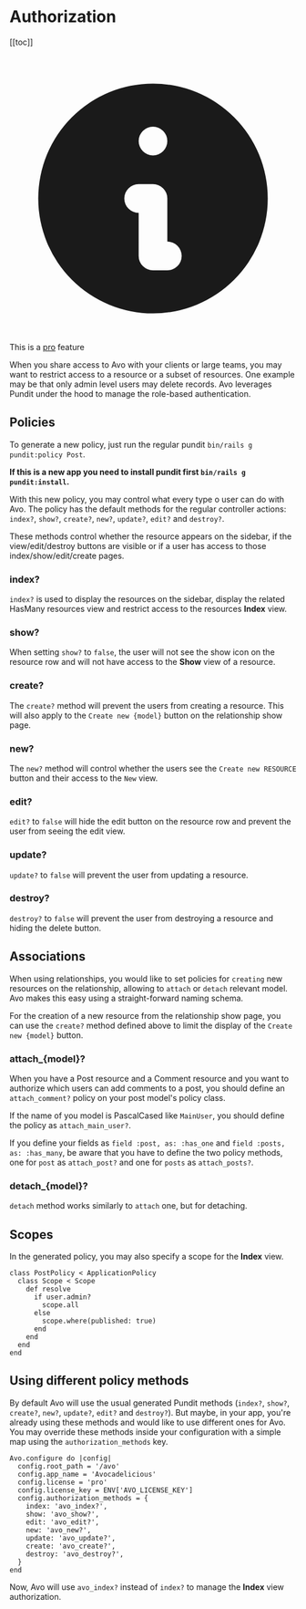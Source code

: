 # Authorization

[[toc]]

<div class="rounded-md bg-blue-50 p-4">
  <div class="flex">
    <div class="flex-shrink-0">
      <svg class="h-5 w-5 text-blue-400" xmlns="http://www.w3.org/2000/svg" viewBox="0 0 20 20" fill="currentColor">
        <path fill-rule="evenodd" d="M18 10a8 8 0 11-16 0 8 8 0 0116 0zm-7-4a1 1 0 11-2 0 1 1 0 012 0zM9 9a1 1 0 000 2v3a1 1 0 001 1h1a1 1 0 100-2v-3a1 1 0 00-1-1H9z" clip-rule="evenodd" />
      </svg>
    </div>
    <div class="ml-3 flex-1 md:flex md:justify-between">
      <div class="text-sm leading-5 text-blue-700">
        This is a <a href="https://avohq.io/purchase/pro" target="_blank" class="underline">pro</a> feature
      </div>
    </div>
  </div>
</div>


When you share access to Avo with your clients or large teams, you may want to restrict access to a resource or a subset of resources. One example may be that only admin level users may delete records. Avo leverages Pundit under the hood to manage the role-based authentication.

## Policies

To generate a new policy, just run the regular pundit `bin/rails g pundit:policy Post`.

**If this is a new app you need to install pundit first <code>bin/rails g pundit:install</code>.**

With this new policy, you may control what every type o user can do with Avo. The policy has the default methods for the regular controller actions: `index?`, `show?`, `create?`, `new?`, `update?`, `edit?` and `destroy?`.

These methods control whether the resource appears on the sidebar, if the view/edit/destroy buttons are visible or if a user has access to those index/show/edit/create pages.

### index?

`index?` is used to display the resources on the sidebar, display the related HasMany resources view and restrict access to the resources **Index** view.

### show?

When setting `show?` to `false`, the user will not see the show icon on the resource row and will not have access to the **Show** view of a resource.

### create?

The `create?` method will prevent the users from creating a resource. This will also apply to the `Create new {model}` button on the relationship show page.

### new?

The `new?` method will control whether the users see the `Create new RESOURCE` button and their access to the `New` view.

### edit?

`edit?` to `false` will hide the edit button on the resource row and prevent the user from seeing the edit view.

### update?

`update?` to `false` will prevent the user from updating a resource.

### destroy?

`destroy?` to `false` will prevent the user from destroying a resource and hiding the delete button.


## Associations

When using relationships, you would like to set policies for `creating` new resources on the relationship, allowing to `attach` or `detach` relevant model. Avo makes this easy using a straight-forward naming schema.

For the creation of a new resource from the relationship show page, you can use the `create?` method defined above to limit the display of the `Create new {model}` button.

### attach_{model}?

When you have a Post resource and a Comment resource and you want to authorize which users can add comments to a post, you should define an `attach_comment?` policy on your post model's policy class.

If the name of you model is PascalCased like `MainUser`, you should define the policy as `attach_main_user?`.

If you define your fields as `field :post, as: :has_one` and `field :posts, as: :has_many`, be aware that you have to define the two policy methods, one for `post` as `attach_post?` and one for `posts` as `attach_posts?`.

### detach_{model}?

`detach` method works similarly to `attach` one, but for detaching.

## Scopes

In the generated policy, you may also specify a scope for the **Index** view.

```ruby{3-9}
class PostPolicy < ApplicationPolicy
  class Scope < Scope
    def resolve
      if user.admin?
        scope.all
      else
        scope.where(published: true)
      end
    end
  end
end
```

## Using different policy methods

By default Avo will use the usual generated Pundit methods (`index?`, `show?`, `create?`, `new?`, `update?`, `edit?` and `destroy?`). But maybe, in your app, you're already using these methods and would like to use different ones for Avo. You may override these methods inside your configuration with a simple map using the `authorization_methods` key.


```ruby{6-14}
Avo.configure do |config|
  config.root_path = '/avo'
  config.app_name = 'Avocadelicious'
  config.license = 'pro'
  config.license_key = ENV['AVO_LICENSE_KEY']
  config.authorization_methods = {
    index: 'avo_index?',
    show: 'avo_show?',
    edit: 'avo_edit?',
    new: 'avo_new?',
    update: 'avo_update?',
    create: 'avo_create?',
    destroy: 'avo_destroy?',
  }
end
```

Now, Avo will use `avo_index?` instead of `index?` to manage the **Index** view authorization.
